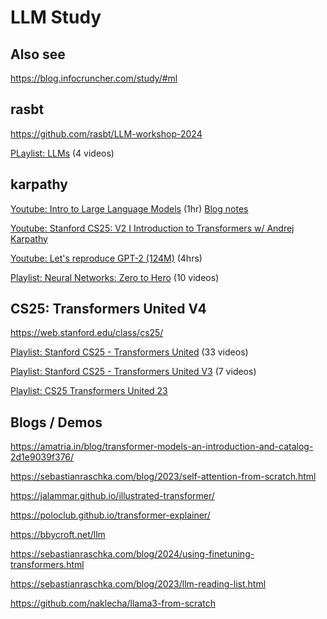 # LLM Study

## Also see

https://blog.infocruncher.com/study/#ml

## rasbt

https://github.com/rasbt/LLM-workshop-2024

[PLaylist: LLMs](https://www.youtube.com/playlist?list=PLTKMiZHVd_2Licpov-ZK24j6oUnbhiPkm) (4 videos)

## karpathy

[Youtube: Intro to Large Language Models](https://www.youtube.com/watch?v=zjkBMFhNj_g) (1hr) [Blog notes](https://ppaolo.substack.com/p/introduction-to-large-language-models-llms)

[Youtube: Stanford CS25: V2 I Introduction to Transformers w/ Andrej Karpathy](https://www.youtube.com/watch?v=XfpMkf4rD6E&t=10s)

[Youtube: Let's reproduce GPT-2 (124M)](https://www.youtube.com/watch?v=l8pRSuU81PU) (4hrs)

[Playlist: Neural Networks: Zero to Hero](https://www.youtube.com/playlist?list=PLAqhIrjkxbuWI23v9cThsA9GvCAUhRvKZ) (10 videos)

## CS25: Transformers United V4

https://web.stanford.edu/class/cs25/

[Playlist: Stanford CS25 - Transformers United](https://www.youtube.com/playlist?list=PLoROMvodv4rNiJRchCzutFw5ItR_Z27CM) (33 videos)

[Playlist: Stanford CS25 - Transformers United V3](https://www.youtube.com/playlist?list=PLNQo_x2EPWCkrhwatKK8t0q1HKad9o1Ye) (7 videos)

[Playlist: CS25 Transformers United 23](https://www.youtube.com/playlist?list=PLVVTN-yNn8rvEwlY8ClxDUWeVPVfdifYj)

## Blogs / Demos

https://amatria.in/blog/transformer-models-an-introduction-and-catalog-2d1e9039f376/

https://sebastianraschka.com/blog/2023/self-attention-from-scratch.html

https://jalammar.github.io/illustrated-transformer/

https://poloclub.github.io/transformer-explainer/

https://bbycroft.net/llm

https://sebastianraschka.com/blog/2024/using-finetuning-transformers.html

https://sebastianraschka.com/blog/2023/llm-reading-list.html

https://github.com/naklecha/llama3-from-scratch

